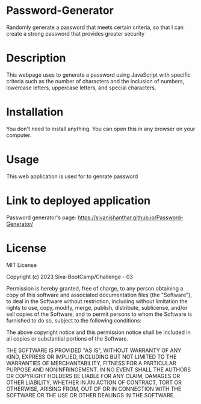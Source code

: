 # Password-Generator
Randomly generate a password that meets certain criteria, so that I can create a strong password that provides greater security

# Description

This webpage uses to generate a password using JavaScript with specific criteria such as the number of characters and the inclusion of numbers, lowercase letters, uppercase letters, and special characters.

# Installation

You don't need to install anything. You can open this in any browser on your computer.

# Usage

This web application is used for to genrate password

# Link to deployed application

Password generator's page: https://sivanishanthar.github.io/Password-Generator/

# License

MIT License

Copyright (c) 2023 Siva-BootCamp/Challenge - 03

Permission is hereby granted, free of charge, to any person obtaining a copy of this software and associated documentation files (the "Software"), to deal in the Software without restriction, including without limitation the rights to use, copy, modify, merge, publish, distribute, sublicense, and/or sell copies of the Software, and to permit persons to whom the Software is furnished to do so, subject to the following conditions:

The above copyright notice and this permission notice shall be included in all copies or substantial portions of the Software.

THE SOFTWARE IS PROVIDED "AS IS", WITHOUT WARRANTY OF ANY KIND, EXPRESS OR IMPLIED, INCLUDING BUT NOT LIMITED TO THE WARRANTIES OF MERCHANTABILITY, FITNESS FOR A PARTICULAR PURPOSE AND NONINFRINGEMENT. IN NO EVENT SHALL THE AUTHORS OR COPYRIGHT HOLDERS BE LIABLE FOR ANY CLAIM, DAMAGES OR OTHER LIABILITY, WHETHER IN AN ACTION OF CONTRACT, TORT OR OTHERWISE, ARISING FROM, OUT OF OR IN CONNECTION WITH THE SOFTWARE OR THE USE OR OTHER DEALINGS IN THE SOFTWARE.